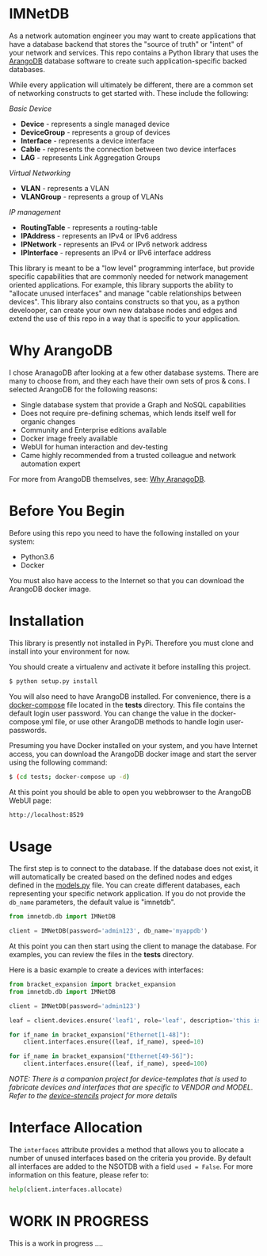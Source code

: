 # IMNetDB

As a network automation engineer you may want to create applications that have a database backend that stores
the "source of truth" or "intent" of your network and services.  This repo contains a Python library that
uses the [ArangoDB](https://www.arangodb.com/) database software to create such application-specific backed
databases.

While every application will ultimately be different, there are a common set of networking constructs to get started 
with.  These include the following:

*Basic Device*
   * **Device** - represents a single managed device
   * **DeviceGroup** - represents a group of devices
   * **Interface** - represents a device interface
   * **Cable** - represents the connection between two device interfaces
   * **LAG** - represents Link Aggregation Groups

*Virtual Networking*   
   * **VLAN** - represents a VLAN
   * **VLANGroup** - represents a group of VLANs
   
*IP management*

   * **RoutingTable** - represents a routing-table
   * **IPAddress** - represents an IPv4 or IPv6 address
   * **IPNetwork** - represents an IPv4 or IPv6 network address
   * **IPInterface** - represents an IPv4 or IPv6 interface address

This library is meant to be a "low level" programming interface, but provide specific capabilities that are 
commonly needed for network management oriented applications.  For example, this library supports the ability
to "allocate unused interfaces" and manage "cable relationships between devices".  This library also contains 
constructs so that you, as a python develooper, can create your own new database nodes and edges and extend the use 
of this repo in a way that is specific to your application.
   
# Why ArangoDB

I chose AranagoDB after looking at a few other database systems.  There are many to choose from, and they each
have their own sets of pros & cons.  I selected ArangoDB for the following reasons:

  * Single database system that provide a Graph and NoSQL capabilities
  * Does not require pre-defining schemas, which lends itself well for organic changes
  * Community and Enterprise editions available
  * Docker image freely available
  * WebUI for human interaction and dev-testing 
  * Came highly recommended from a trusted colleague and network automation expert
  
For more from ArangoDB themselves, see: [Why AranagoDB](https://www.arangodb.com/why-arangodb/).  

# Before You Begin

Before using this repo you need to have the following installed on your system:

  * Python3.6
  * Docker
  
You must also have access to the Internet so that you can download the ArangoDB docker image.  
  
# Installation

This library is presently not installed in PyPi.  Therefore
you must clone and install into your environment for now.  

You should create a virtualenv and activate it before installing
this project.

````bash
$ python setup.py install
````

You will also need to have ArangoDB installed.  For convenience,
there is a [docker-compose](tests/docker-compose.yml) file located in the **tests** directory.  This
file contains the default login user password.  You can change the value in the docker-compose.yml file,
or use other ArangoDB methods to handle login user-passwords.

Presuming you have Docker installed on your system, and you have Internet access, you can
download the ArangoDB docker image and start the server using the following 
command:

```bash
$ (cd tests; docker-compose up -d)
```

At this point you should be able to open you webbrowser to the ArangoDB WebUI
page:

```bash
http://localhost:8529
```

# Usage

The first step is to connect to the database.  If the database does not exist, it will automatically be
created based on the defined nodes and edges defined in the [models.py](imnetdb/db/basic_db_model.py) file.  You
can create different databases, each representing your specific network application.  If you do not provide
the `db_name` parameters, the default value is "imnetdb".

````python
from imnetdb.db import IMNetDB

client = IMNetDB(password='admin123', db_name='myappdb')
````

At this point you can then start using the client to manage the database.
For examples, you can review the files in the **tests** directory.

Here is a basic example to create a devices with interfaces:

````python
from bracket_expansion import bracket_expansion
from imnetdb.db import IMNetDB

client = IMNetDB(password='admin123')

leaf = client.devices.ensure('leaf1', role='leaf', description='this is my spine')

for if_name in bracket_expansion("Ethernet[1-48]"):
    client.interfaces.ensure((leaf, if_name), speed=10)

for if_name in bracket_expansion("Ethernet[49-56]"):
    client.interfaces.ensure((leaf, if_name), speed=100)
````

*NOTE: There is a companion project for device-templates that is used to fabricate devices and
interfaces that are specific to VENDOR and MODEL.  Refer to the [device-stencils](https://github.com/imnetdb/device-stencils)
project for more details*
# Interface Allocation

The `interfaces` attribute provides a method that allows you to allocate a number of unused
interfaces based on the criteria you provide.  By default all interfaces are added
to the NSOTDB with a field `used = False`.  For more information on this feature,
please refer to:

````python
help(client.interfaces.allocate)
````

# WORK IN PROGRESS

This is a work in progress ....